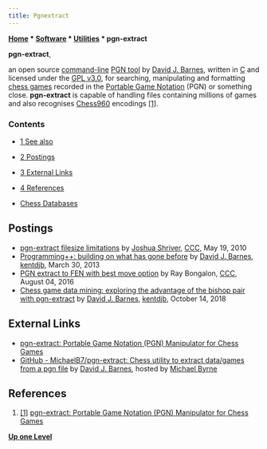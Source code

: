 ```yaml
---
title: Pgnextract
---
```

**[Home](Home "Home") \* [Software](Software "Software") \* [Utilities](Utilities "Utilities") \* pgn-extract**


**pgn-extract**,  

an open source [command-line](CLI "CLI") [PGN tool](Utilities#PGN "Utilities") by [David J. Barnes](David_J._Barnes "David J. Barnes"), written in [C](C "C") and licensed under the [GPL v3.0](Free_Software_Foundation#GPL "Free Software Foundation"), 
for searching, manipulating and formatting [chess games](Chess_Game "Chess Game") recorded in the [Portable Game Notation](Portable_Game_Notation "Portable Game Notation") (PGN) or something close. 
**pgn-extract** is capable of handling files containing millions of games and also recognises [Chess960](Chess960 "Chess960") encodings <a id="cite-note-1" href="#cite-ref-1">[1]</a>.



### Contents


* [1 See also](#see-also)
* [2 Postings](#postings)
* [3 External Links](#external-links)
* [4 References](#references)






* [Chess Databases](Databases "Databases")


## Postings


* [pgn-extract filesize limitations](http://www.talkchess.com/forum3/viewtopic.php?f=7&t=34398) by [Joshua Shriver](index.php?title=Joshua_Shriver&action=edit&redlink=1 "Joshua Shriver (page does not exist)"), [CCC](CCC "CCC"), May 19, 2010
* [Programming++: building on what has gone before](https://blogs.kent.ac.uk/djb/2013/03/30/programming-building-on-what-has-gone-before/) by [David J. Barnes](David_J._Barnes "David J. Barnes"), [kentdjb](https://blogs.kent.ac.uk/djb/), March 30, 2013
* [PGN extract to FEN with best move option](http://www.talkchess.com/forum3/viewtopic.php?f=2&t=61033) by Ray Bongalon, [CCC](CCC "CCC"), August 04, 2016
* [Chess game data mining: exploring the advantage of the bishop pair with pgn-extract](https://blogs.kent.ac.uk/djb/2018/10/14/data-mining-with-pgn-extract/) by [David J. Barnes](David_J._Barnes "David J. Barnes"), [kentdjb](https://blogs.kent.ac.uk/djb/), October 14, 2018


## External Links


* [pgn-extract: Portable Game Notation (PGN) Manipulator for Chess Games](https://www.cs.kent.ac.uk/people/staff/djb/pgn-extract/)
* [GitHub - MichaelB7/pgn-extract: Chess utility to extract data/games from a pgn file](https://github.com/MichaelB7/pgn-extract) by [David J. Barnes](David_J._Barnes "David J. Barnes"), hosted by [Michael Byrne](Michael_Byrne "Michael Byrne")


## References


1. <a id="cite-ref-1" href="#cite-note-1">[1]</a> [pgn-extract: Portable Game Notation (PGN) Manipulator for Chess Games](https://www.cs.kent.ac.uk/people/staff/djb/pgn-extract/)

**[Up one Level](Utilities "Utilities")**







 
